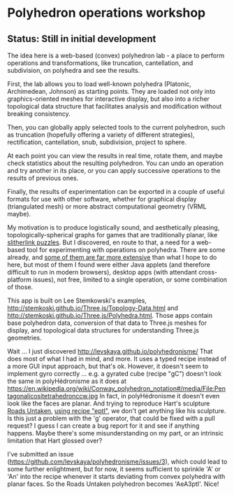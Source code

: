 # Polyhedron operations workshop

## Status: Still in initial development

The idea here is a web-based (convex) polyhedron lab - a place to perform operations and transformations,
like truncation, cantellation, and subdivision, on polyhedra and see the results.

First, the lab allows you to load well-known polyhedra (Platonic, Archimedean, Johnson) as starting points.
They are loaded not only into graphics-oriented meshes for interactive display, but also into a richer
topological data structure that facilitates analysis and modification without breaking consistency.

Then, you can globally apply selected tools to the current polyhedron, such as truncation (hopefully
offering a variety of different strategies), rectification, cantellation, snub, subdivision, project
to sphere.

At each point you can view the results in real time, rotate them, and maybe check statistics about
the resulting polyhedron. You can undo an operation and try another in its place, or you can
apply successive operations to the results of previous ones.

Finally, the results of experimentation can be exported in a couple of useful formats for use with other
software, whether for graphical display (triangulated mesh) or more abstract computational geometry
(VRML maybe).

My motivation is to produce logistically sound, and aesthetically pleasing, topologically-spherical graphs 
for games that are traditionally planar, like [slitherlink puzzles](http://krazydad.com/slitherlink/variety.php).
But I discovered, en route to that, a need for a web-based tool for experimenting with operations on
polyhedra. There are some already, and [some of them are far more extensive](https://en.wikipedia.org/wiki/TopMod)
than what I hope to do here,
but most of them I found were either Java applets (and therefore difficult to run in modern browsers), desktop apps
(with attendant cross-platform issues), not free, limited to a single operation, or some combination of those.

This app is built on Lee Stemkowski's examples, http://stemkoski.github.io/Three.js/Topology-Data.html and
http://stemkoski.github.io/Three.js/Polyhedra.html. Those apps contain base polyhedron data, conversion of that data
to Three.js meshes for display, and topological data structures for understanding Three.js geometries.

Wait ... I just discovered http://levskaya.github.io/polyhedronisme/
That does most of what I had in mind, and more.
It uses a typed recipe instead of a more GUI input approach, but that's ok.
However, it doesn't seem to implement gyro correctly ... e.g. a gyrated cube (recipe "gC") doesn't look the same in polyHédronisme as it does at https://en.wikipedia.org/wiki/Conway_polyhedron_notation#/media/File:Pentagonalicositetrahedronccw.jpg
In fact, in polyHédronisme it doesn't even look like the faces are planar.
And trying to reproduce Hart's sculpture [Roads Untaken](http://www.georgehart.com/sculpture/roads-untaken.html), [using recipe "eptI"](http://fennetic.tumblr.com/post/72960263404/roads-untaken-by-george-hart-the-shape-is-an),
we don't get anything like his sculpture.
Is this just a problem with the 'g' operator, that could be fixed with a pull request? I guess I can create a bug report for it and see if anything happens. Maybe there's some misunderstanding on my part, or an intrinsic limitation that Hart glossed over?

I've submitted an issue (https://github.com/levskaya/polyhedronisme/issues/3), which could lead to some further enlightment, but for now, it seems sufficient to sprinkle 'A' or 'An' into the recipe whenever it starts deviating from convex polyhedra with planar faces. So the Roads Untaken polyhedron becomes 'AeA3ptI'. Nice!
